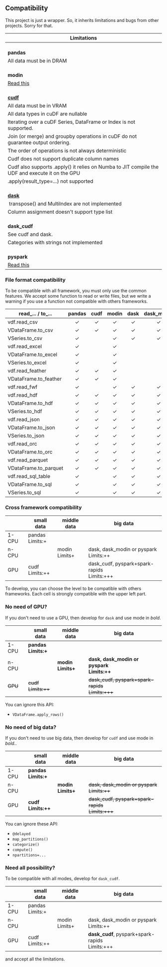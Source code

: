 ## Compatibility
This project is just a wrapper. So, it inherits limitations and bugs from other projects. Sorry for that.


| Limitations                                                                                         |
|-----------------------------------------------------------------------------------------------------|
| <br />**pandas**                                                                                    |
| All data must be in DRAM                                                                            |
| <br />**modin**                                                                                     |
| [Read this](https://modin.readthedocs.io/en/stable/getting_started/why_modin/pandas.html)           |
| <br />**[cudf](https://docs.rapids.ai/api/cudf/nightly/user_guide/pandas-comparison.html)**         |
| All data must be in VRAM                                                                            |
| All data types in cuDF are nullable                                                                 |
| Iterating over a cuDF Series, DataFrame or Index is not supported.                                  |
| Join (or merge) and groupby operations in cuDF do not guarantee output ordering.                    |
| The order of operations is not always deterministic                                                 |
| Cudf does not support duplicate column names                                                        |
| Cudf also supports .apply() it relies on Numba to JIT compile the UDF and execute it on the GPU     |
| .apply(result_type=...) not supported                                                               |
| <br />**[dask](https://distributed.dask.org/en/stable/limitations.html)**                           |
|  transpose() and MultiIndex are not implemented                                                     |
| Column assignment doesn't support type list                                                         |
| <br />**dask_cudf**                                                                                 |
| See cudf and dask.                                                                                  |
| Categories with strings not implemented                                                             |
| <br />**pyspark**                                                                                   |
| [Read this](https://spark.apache.org/docs/latest/api/python/reference/pyspark.pandas/index.html)    |

### File format compatibility
To be compatible with all framework, you must only use the common features.
We accept some function to read or write files, but we write a warning
if you use a function not compatible with others frameworks.

| read_... / to_...     | pandas | cudf | modin | dask | dask_modin | dask_cudf | pyspark |
|-----------------------|:------:|:----:|:-----:|:----:|:----------:|:---------:|:-------:|
| vdf.read_csv          |   ✓    |  ✓   |   ✓   |  ✓   |     ✓      |     ✓     |    ✓    |
| VDataFrame.to_csv     |   ✓    |  ✓   |   ✓   |  ✓   |     ✓      |     ✓     |    ✓    |
| VSeries.to_csv        |   ✓    |      |   ✓   |  ✓   |     ✓      |     ✓     |    ✓    |
| vdf.read_excel        |   ✓    |      |   ✓   |      |            |           |    ✓    |
| VDataFrame.to_excel   |   ✓    |      |   ✓   |      |            |           |    ✓    |
| VSeries.to_excel      |   ✓    |      |   ✓   |      |            |           |    ✓    |
| vdf.read_feather      |   ✓    |  ✓   |   ✓   |      |            |           |         |
| VDataFrame.to_feather |   ✓    |  ✓   |   ✓   |      |            |           |         |
| vdf.read_fwf          |   ✓    |      |   ✓   |  ✓   |     ✓      |           |         |
| vdf.read_hdf          |   ✓    |  ✓   |   ✓   |  ✓   |     ✓      |           |         |
| VDataFrame.to_hdf     |   ✓    |  ✓   |   ✓   |  ✓   |     ✓      |           |         |
| VSeries.to_hdf        |   ✓    |  ✓   |   ✓   |  ✓   |     ✓      |           |         |
| vdf.read_json         |   ✓    |  ✓   |   ✓   |  ✓   |     ✓      |     ✓     |    ✓    |
| VDataFrame.to_json    |   ✓    |  ✓   |   ✓   |  ✓   |     ✓      |     ✓     |    ✓    |
| VSeries.to_json       |   ✓    |  ✓   |   ✓   |  ✓   |     ✓      |     ✓     |    ✓    |
| vdf.read_orc          |   ✓    |  ✓   |   ✓   |  ✓   |     ✓      |     ✓     |    ✓    |
| VDataFrame.to_orc     |   ✓    |  ✓   |   ✓   |  ✓   |     ✓      |     ✓     |    ✓    |
| vdf.read_parquet      |   ✓    |  ✓   |   ✓   |  ✓   |     ✓      |     ✓     |    ✓    |
| VDataFrame.to_parquet |   ✓    |  ✓   |   ✓   |  ✓   |     ✓      |     ✓     |    ✓    |
| vdf.read_sql_table    |   ✓    |      |   ✓   |  ✓   |     ✓      |           |    ✓    |
| VDataFrame.to_sql     |   ✓    |      |   ✓   |  ✓   |     ✓      |           |    ✓    |
| VSeries.to_sql        |   ✓    |      |   ✓   |  ✓   |     ✓      |           |    ✓    |



### Cross framework compatibility

|       | small data          | middle data       | big data                                       |
|-------|---------------------|-------------------|------------------------------------------------|
| 1-CPU | pandas<br/>Limits:+ |                   |                                                |
| n-CPU |                     | modin<br/>Limits+ | dask, dask_modin or pyspark<br/>Limits:++      |
| GPU   | cudf<br/>Limits:++  |                   | dask_cudf, pyspark+spark-rapids<br/>Limits:+++ |

To develop, you can choose the level to be compatible with others frameworks.
Each cell is strongly compatible with the upper left part.

### No need of GPU?
If you don't need to use a GPU, then develop for `dask` and use mode in *bold*.

|         | small data                   | middle data           | big data                                             |
|---------|------------------------------|-----------------------|------------------------------------------------------|
| 1-CPU   | **pandas<br/>Limits:+**      |                       |                                                      |
| n-CPU   |                              | **modin<br/>Limits+** | **dask, dask_modin or pyspark<br/>Limits:++**        |
| ~~GPU~~ | ~~cudf<br/>Limits:++~~       |                       | ~~dask_cudf, pyspark+spark-rapids<br/>Limits:+++~~   |

You can ignore this API:

- `VDataFrame.apply_rows()`

### No need of big data?

If you don't need to use big data, then develop for `cudf` and use mode in *bold*..

|       | small data              | middle data           | big data                                  |
|-------|-------------------------|-----------------------|-------------------------------------------|
| 1-CPU | **pandas<br/>Limits:+** |                       |                                           |
| n-CPU |                         | **modin<br/>Limits+** | ~~dask, dask_modin or pyspark<br/>Limits:++~~ |
| GPU   | **cudf<br/>Limits:++**  |                       | ~~dask_cudf, pyspark+spark-rapids<br/>Limits:+++~~                  |

You can ignore these API:

- `@delayed`
- `map_partitions()`
- `categorize()`
- `compute()`
- `npartitions=...`

### Need all possibility?

To be compatible with all modes, develop for `dask_cudf`.

|       | small data           | middle data       | big data                                           |
|-------|----------------------|-------------------|----------------------------------------------------|
| 1-CPU | pandas<br/>Limits:+  |                   |                                                    |
| n-CPU |                      | modin<br/>Limits+ | dask, dask_modin or pyspark<br/>Limits:++          |
| GPU   | cudf<br/>Limits:++   |                   | **dask_cudf**, pyspark+spark-rapids<br/>Limits:+++ |

and accept all the limitations.


